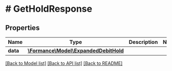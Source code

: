 # # GetHoldResponse

## Properties

Name | Type | Description | Notes
------------ | ------------- | ------------- | -------------
**data** | [**\Formance\Model\ExpandedDebitHold**](ExpandedDebitHold.md) |  |

[[Back to Model list]](../../README.md#models) [[Back to API list]](../../README.md#endpoints) [[Back to README]](../../README.md)
